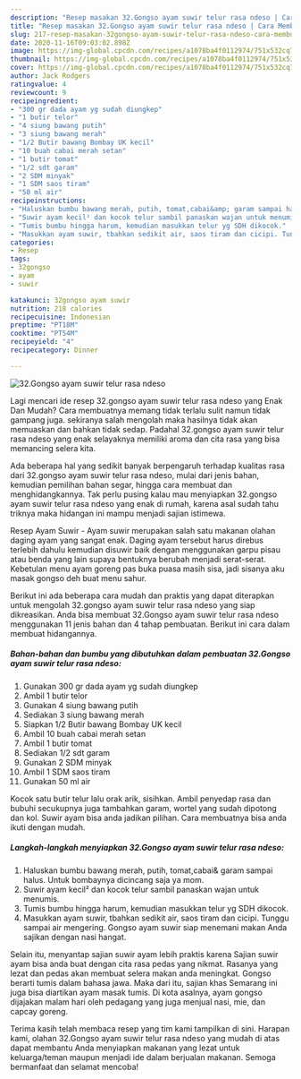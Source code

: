```yaml
---
description: "Resep masakan 32.Gongso ayam suwir telur rasa ndeso | Cara Membuat 32.Gongso ayam suwir telur rasa ndeso Yang Lezat"
title: "Resep masakan 32.Gongso ayam suwir telur rasa ndeso | Cara Membuat 32.Gongso ayam suwir telur rasa ndeso Yang Lezat"
slug: 217-resep-masakan-32gongso-ayam-suwir-telur-rasa-ndeso-cara-membuat-32gongso-ayam-suwir-telur-rasa-ndeso-yang-lezat
date: 2020-11-16T09:03:02.898Z
image: https://img-global.cpcdn.com/recipes/a1078ba4f0112974/751x532cq70/32gongso-ayam-suwir-telur-rasa-ndeso-foto-resep-utama.jpg
thumbnail: https://img-global.cpcdn.com/recipes/a1078ba4f0112974/751x532cq70/32gongso-ayam-suwir-telur-rasa-ndeso-foto-resep-utama.jpg
cover: https://img-global.cpcdn.com/recipes/a1078ba4f0112974/751x532cq70/32gongso-ayam-suwir-telur-rasa-ndeso-foto-resep-utama.jpg
author: Jack Rodgers
ratingvalue: 4
reviewcount: 9
recipeingredient:
- "300 gr dada ayam yg sudah diungkep"
- "1 butir telor"
- "4 siung bawang putih"
- "3 siung bawang merah"
- "1/2 Butir bawang Bombay UK kecil"
- "10 buah cabai merah setan"
- "1 butir tomat"
- "1/2 sdt garam"
- "2 SDM minyak"
- "1 SDM saos tiram"
- "50 ml air"
recipeinstructions:
- "Haluskan bumbu bawang merah, putih, tomat,cabai&amp; garam sampai halus. Untuk bombaynya dicincang saja ya mom."
- "Suwir ayam kecil² dan kocok telur sambil panaskan wajan untuk menumis."
- "Tumis bumbu hingga harum, kemudian masukkan telur yg SDH dikocok."
- "Masukkan ayam suwir, tbahkan sedikit air, saos tiram dan cicipi. Tunggu sampai air mengering. Gongso ayam suwir siap menemani makan Anda sajikan dengan nasi hangat."
categories:
- Resep
tags:
- 32gongso
- ayam
- suwir

katakunci: 32gongso ayam suwir 
nutrition: 218 calories
recipecuisine: Indonesian
preptime: "PT18M"
cooktime: "PT54M"
recipeyield: "4"
recipecategory: Dinner

---
```



![32.Gongso ayam suwir telur rasa ndeso](https://img-global.cpcdn.com/recipes/a1078ba4f0112974/751x532cq70/32gongso-ayam-suwir-telur-rasa-ndeso-foto-resep-utama.jpg)

Lagi mencari ide resep 32.gongso ayam suwir telur rasa ndeso yang Enak Dan Mudah? Cara membuatnya memang tidak terlalu sulit namun tidak gampang juga. sekiranya salah mengolah maka hasilnya tidak akan memuaskan dan bahkan tidak sedap. Padahal 32.gongso ayam suwir telur rasa ndeso yang enak selayaknya memiliki aroma dan cita rasa yang bisa memancing selera kita.

Ada beberapa hal yang sedikit banyak berpengaruh terhadap kualitas rasa dari 32.gongso ayam suwir telur rasa ndeso, mulai dari jenis bahan, kemudian pemilihan bahan segar, hingga cara membuat dan menghidangkannya. Tak perlu pusing kalau mau menyiapkan 32.gongso ayam suwir telur rasa ndeso yang enak di rumah, karena asal sudah tahu triknya maka hidangan ini mampu menjadi sajian istimewa.

Resep Ayam Suwir - Ayam suwir merupakan salah satu makanan olahan daging ayam yang sangat enak. Daging ayam tersebut harus direbus terlebih dahulu kemudian disuwir baik dengan menggunakan garpu pisau atau benda yang lain supaya bentuknya berubah menjadi serat-serat. Kebetulan menu ayam goreng pas buka puasa masih sisa, jadi sisanya aku masak gongso deh buat menu sahur.


Berikut ini ada beberapa cara mudah dan praktis yang dapat diterapkan untuk mengolah 32.gongso ayam suwir telur rasa ndeso yang siap dikreasikan. Anda bisa membuat 32.Gongso ayam suwir telur rasa ndeso menggunakan 11 jenis bahan dan 4 tahap pembuatan. Berikut ini cara dalam membuat hidangannya.

<!--inarticleads1-->

##### Bahan-bahan dan bumbu yang dibutuhkan dalam pembuatan 32.Gongso ayam suwir telur rasa ndeso:

1. Gunakan 300 gr dada ayam yg sudah diungkep
1. Ambil 1 butir telor
1. Gunakan 4 siung bawang putih
1. Sediakan 3 siung bawang merah
1. Siapkan 1/2 Butir bawang Bombay UK kecil
1. Ambil 10 buah cabai merah setan
1. Ambil 1 butir tomat
1. Sediakan 1/2 sdt garam
1. Gunakan 2 SDM minyak
1. Ambil 1 SDM saos tiram
1. Gunakan 50 ml air


Kocok satu butir telur lalu orak arik, sisihkan. Ambil penyedap rasa dan bubuhi secukupnya juga tambahkan garam, wortel yang sudah dipotong dan kol. Suwir ayam bisa anda jadikan pilihan. Cara membuatnya bisa anda ikuti dengan mudah. 

<!--inarticleads2-->

##### Langkah-langkah menyiapkan 32.Gongso ayam suwir telur rasa ndeso:

1. Haluskan bumbu bawang merah, putih, tomat,cabai&amp; garam sampai halus. Untuk bombaynya dicincang saja ya mom.
1. Suwir ayam kecil² dan kocok telur sambil panaskan wajan untuk menumis.
1. Tumis bumbu hingga harum, kemudian masukkan telur yg SDH dikocok.
1. Masukkan ayam suwir, tbahkan sedikit air, saos tiram dan cicipi. Tunggu sampai air mengering. Gongso ayam suwir siap menemani makan Anda sajikan dengan nasi hangat.


Selain itu, menyantap sajian suwir ayam lebih praktis karena Sajian suwir ayam bisa anda buat dengan cita rasa pedas yang nikmat. Rasanya yang lezat dan pedas akan membuat selera makan anda meningkat. Gongso berarti tumis dalam bahasa jawa. Maka dari itu, sajian khas Semarang ini juga bisa diartikan ayam masak tumis. Di kota asalnya, ayam gongso dijajakan malam hari oleh pedagang yang juga menjual nasi, mie, dan capcay goreng. 

Terima kasih telah membaca resep yang tim kami tampilkan di sini. Harapan kami, olahan 32.Gongso ayam suwir telur rasa ndeso yang mudah di atas dapat membantu Anda menyiapkan makanan yang lezat untuk keluarga/teman maupun menjadi ide dalam berjualan makanan. Semoga bermanfaat dan selamat mencoba!
